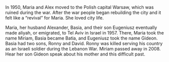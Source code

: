 In 1950, Maria and Alex moved to the Polish capital Warsaw, which was ruined during the war. After the war people began rebuilding the city and it felt like a “revival” for Maria. She loved city life. 

Maria, her husband Alexander, Basia, and their son Eugeniusz eventually made aliyah, or emigrated, to Tel Aviv in Israel in 1957. There, Maria took the name Miriam, Basia became Batia, and Eugeniusz took the name Gideon. Basia had two sons, Ronny and David. Ronny was killed serving his country as an Israeli soldier during the Lebanon War. Miriam passed away in 2008. Hear her son Gideon speak about his mother and this difficult past.

